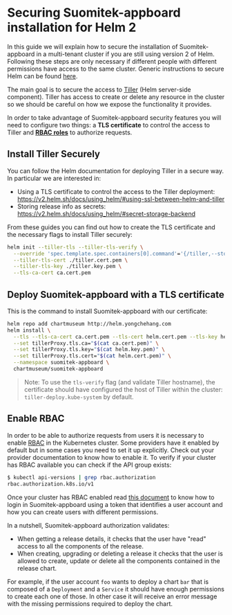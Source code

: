 # Securing Suomitek-appboard installation for Helm 2

In this guide we will explain how to secure the installation of Suomitek-appboard in a multi-tenant cluster if you are still using version 2 of Helm. Following these steps are only necessary if different people with different permissions have access to the same cluster. Generic instructions to secure Helm can be found [here](https://github.com/helm/helm/blob/dev-v2/docs/securing_installation.md).

The main goal is to secure the access to [Tiller](https://github.com/helm/helm/blob/dev-v2/docs/tiller_ssl.md) (Helm server-side component). Tiller has access to create or delete any resource in the cluster so we should be careful on how we expose the functionality it provides.

In order to take advantage of Suomitek-appboard security features you will need to configure two things: a **TLS certificate** to control the access to Tiller and [**RBAC roles**](https://kubernetes.io/docs/reference/access-authn-authz/rbac/) to authorize requests.

## Install Tiller Securely

You can follow the Helm documentation for deploying Tiller in a secure way. In particular we are interested in:

- Using a TLS certificate to control the access to the Tiller deployment: https://v2.helm.sh/docs/using_helm/#using-ssl-between-helm-and-tiller
- Storing release info as secrets: https://v2.helm.sh/docs/using_helm/#secret-storage-backend

From these guides you can find out how to create the TLS certificate and the necessary flags to install Tiller securely:

```bash
helm init --tiller-tls --tiller-tls-verify \
  --override 'spec.template.spec.containers[0].command'='{/tiller,--storage=secret}' \
  --tiller-tls-cert ./tiller.cert.pem \
  --tiller-tls-key ./tiller.key.pem \
  --tls-ca-cert ca.cert.pem
```

## Deploy Suomitek-appboard with a TLS certificate

This is the command to install Suomitek-appboard with our certificate:

```bash
helm repo add chartmuseum http://helm.yongchehang.com
helm install \
  --tls --tls-ca-cert ca.cert.pem --tls-cert helm.cert.pem --tls-key helm.key.pem \
  --set tillerProxy.tls.ca="$(cat ca.cert.pem)" \
  --set tillerProxy.tls.key="$(cat helm.key.pem)" \
  --set tillerProxy.tls.cert="$(cat helm.cert.pem)" \
  --namespace suomitek-appboard \
  chartmuseum/suomitek-appboard
```

> Note: To use the `tls-verify` flag (and validate Tiller hostname), the certificate should have configured the host of Tiller within the cluster: `tiller-deploy.kube-system` by default.

## Enable RBAC

In order to be able to authorize requests from users it is necessary to enable [RBAC](https://kubernetes.io/docs/reference/access-authn-authz/rbac/) in the Kubernetes cluster. Some providers have it enabled by default but in some cases you need to set it up explicitly. Check out your provider documentation to know how to enable it. To verify if your cluster has RBAC available you can check if the API group exists:

```bash
$ kubectl api-versions | grep rbac.authorization
rbac.authorization.k8s.io/v1
```

Once your cluster has RBAC enabled read [this document](/docs/user/access-control.md) to know how to login in Suomitek-appboard using a token that identifies a user account and how you can create users with different permissions.

In a nutshell, Suomitek-appboard authorization validates:

- When getting a release details, it checks that the user have "read" access to all the components of the release.
- When creating, upgrading or deleting a release it checks that the user is allowed to create, update or delete all the components contained in the release chart.

For example, if the user account `foo` wants to deploy a chart `bar` that is composed of a `Deployment` and a `Service` it should have enough permissions to create each one of those. In other case it will receive an error message with the missing permissions required to deploy the chart.
